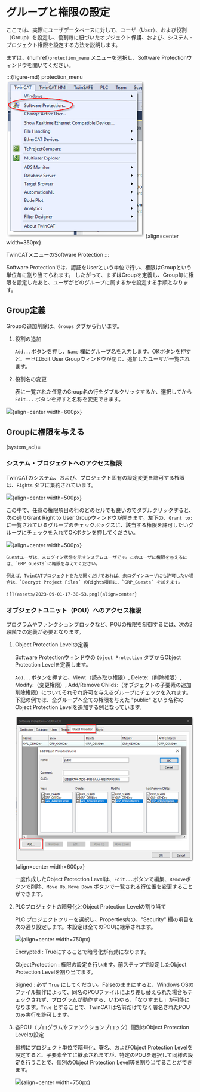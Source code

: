 # グループと権限の設定

ここでは、実際にユーザデータベースに対して、ユーザ（User）、および役割（Group）を設定し、役割毎に紐づいたオブジェクト保護、および、システム・プロジェクト権限を設定する方法を説明します。

まずは、{numref}`protection_menu` メニューを選択し、Software Protectionウィンドウを開いてください。

:::{figure-md} protection_menu
![](assets/2023-05-15-13-38-59.png){align=center width=350px}

TwinCATメニューのSoftware Protection
:::

Software Protectionでは、認証をUserという単位で行い、権限はGroupという単位毎に割り当てられます。
したがって、まずはGroupを定義し、Group毎に権限を設定したあと、ユーザがどのグループに属するかを設定する手順となります。

## Group定義

Groupの追加削除は、`Groups` タブから行います。

1. 役割の追加

    `Add...`ボタンを押し、`Name` 欄にグループ名を入力します。OKボタンを押すと、一旦はEdit User Groupウィンドウが閉じ、追加したユーザが一覧されます。

2. 役割名の変更

    表に一覧された任意のGroup名の行をダブルクリックするか、選択してから `Edit...` ボタンを押すと名称を変更できます。

![](https://infosys.beckhoff.com/content/1033/tc3_security_management/Images/png/3423783691__Web.png){align=center width=600px}


## Groupに権限を与える

(system_acl)=
### システム・プロジェクトへのアクセス権限

TwinCATのシステム、および、プロジェクト固有の設定変更を許可する権限は、`Rights` タブに集約されています。

![](https://infosys.beckhoff.com/content/1033/tc3_security_management/Images/png/9007203240511883__Web.png){align=center width=500px}

この中で、任意の権限項目の行のどのセルでも良いのでダブルクリックすると、次の通りGrant Right to User Groupウィンドウが開きます。左下の、`Grant to:` に一覧されているグループのチェックボックスに、該当する権限を許可したいグループにチェックを入れてOKボタンを押してください。

![](https://infosys.beckhoff.com/content/1033/tc3_security_management/Images/png/3985772555__Web.png){align=center width=500px}

```{admonition} 未ログインのユーザに権限を与えるには
Guestユーザは、未ログイン状態を示すシステムユーザです。このユーザに権限を与えるには、`GRP_Guests`に権限を与えてください。

例えば、TwinCATプロジェクトをただ開くだけであれば、未ログインユーザにも許可したい場合は、`Decrypt Project Files` のRights項目に、`GRP_Guests` を加えます。

![](assets/2023-09-01-17-38-53.png){align=center}

```

### オブジェクトユニット（POU）へのアクセス権限

プログラムやファンクションブロックなど、POUの権限を制御するには、次の2段階での定義が必要となります。

1. Object Protection Levelの定義

    Software Protectionウィンドウの `Object Protection` タブからObject Protection Levelを定義します。

    `Add...`ボタンを押すと、View:（読み取り権限）, Delete:（削除権限）, Modify:（変更権限）, Add/Remove Childs:（オブジェクトの子要素の追加削除権限）についてそれぞれ許可を与えるグループにチェックを入れます。下記の例では、全グループへ全ての権限を与えた "public" という名称のObject Protection Levelを追加する例となっています。

    ![](assets/2023-05-15-17-04-56.png){align=center width=600px}

    一度作成したObject Protection Levelは、`Edit...`ボタンで編集、`Remove`ボタンで削除、`Move Up`, `Move Down` ボタンで一覧される行位置を変更することができます。

2. PLCプロジェクトの暗号化とObject Protection Levelの割り当て

    PLC プロジェクトツリーを選択し、Properties内の、"Security" 欄の項目を次の通り設定します。本設定は全てのPOUに継承されます。

    ![](https://infosys.beckhoff.com/content/1033/tc3_security_management/Images/png/1917400075__Web.png){align=center width=750px}

    Encrypted
        : Trueにすることで暗号化が有効になります。

    ObjectProtection
        : 権限の設定を行います。前ステップで設定したObject Protection Levelを割り当てます。

    Signed
        : 必ず `True` にしてください。Falseのままにすると、Windows OSのファイル操作によって、同名のPOUファイルにより差し替えられた場合もチェックされず、プログラムが動作する、いわゆる、「なりすまし」が可能になります。`True` とすることで、TwinCATは名前だけでなく署名されたPOUのみ実行を許可します。

3. 各POU（プログラムやファンクションブロック）個別のObject Protection Levelの設定

    最初にプロジェクト単位で暗号化、署名、およびObject Protection Levelを設定すると、子要素全てに継承されますが、特定のPOUを選択して同様の設定を行うことで、個別のObject Protection Level等を割り当てることができます。

    ![](https://infosys.beckhoff.com/content/1033/tc3_security_management/Images/png/1917401739__Web.png){align=center width=750px}

